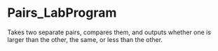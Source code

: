 # Pairs_LabProgram
Takes two separate pairs, compares them, and outputs whether one is larger than the other, the same, or less than the other.
